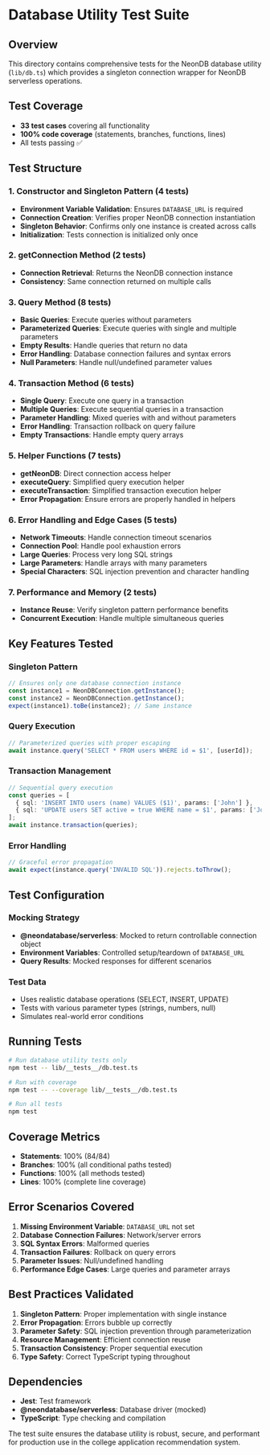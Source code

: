 # Database Utility Test Suite

## Overview
This directory contains comprehensive tests for the NeonDB database utility (`lib/db.ts`) which provides a singleton connection wrapper for NeonDB serverless operations.

## Test Coverage
- **33 test cases** covering all functionality
- **100% code coverage** (statements, branches, functions, lines)
- All tests passing ✅

## Test Structure

### 1. Constructor and Singleton Pattern (4 tests)
- **Environment Variable Validation**: Ensures `DATABASE_URL` is required
- **Connection Creation**: Verifies proper NeonDB connection instantiation
- **Singleton Behavior**: Confirms only one instance is created across calls
- **Initialization**: Tests connection is initialized only once

### 2. getConnection Method (2 tests)
- **Connection Retrieval**: Returns the NeonDB connection instance
- **Consistency**: Same connection returned on multiple calls

### 3. Query Method (8 tests)
- **Basic Queries**: Execute queries without parameters
- **Parameterized Queries**: Execute queries with single and multiple parameters
- **Empty Results**: Handle queries that return no data
- **Error Handling**: Database connection failures and syntax errors
- **Null Parameters**: Handle null/undefined parameter values

### 4. Transaction Method (6 tests)
- **Single Query**: Execute one query in a transaction
- **Multiple Queries**: Execute sequential queries in a transaction
- **Parameter Handling**: Mixed queries with and without parameters
- **Error Handling**: Transaction rollback on query failure
- **Empty Transactions**: Handle empty query arrays

### 5. Helper Functions (7 tests)
- **getNeonDB**: Direct connection access helper
- **executeQuery**: Simplified query execution helper
- **executeTransaction**: Simplified transaction execution helper
- **Error Propagation**: Ensure errors are properly handled in helpers

### 6. Error Handling and Edge Cases (5 tests)
- **Network Timeouts**: Handle connection timeout scenarios
- **Connection Pool**: Handle pool exhaustion errors
- **Large Queries**: Process very long SQL strings
- **Large Parameters**: Handle arrays with many parameters
- **Special Characters**: SQL injection prevention and character handling

### 7. Performance and Memory (2 tests)
- **Instance Reuse**: Verify singleton pattern performance benefits
- **Concurrent Execution**: Handle multiple simultaneous queries

## Key Features Tested

### Singleton Pattern
```typescript
// Ensures only one database connection instance
const instance1 = NeonDBConnection.getInstance();
const instance2 = NeonDBConnection.getInstance();
expect(instance1).toBe(instance2); // Same instance
```

### Query Execution
```typescript
// Parameterized queries with proper escaping
await instance.query('SELECT * FROM users WHERE id = $1', [userId]);
```

### Transaction Management
```typescript
// Sequential query execution
const queries = [
  { sql: 'INSERT INTO users (name) VALUES ($1)', params: ['John'] },
  { sql: 'UPDATE users SET active = true WHERE name = $1', params: ['John'] }
];
await instance.transaction(queries);
```

### Error Handling
```typescript
// Graceful error propagation
await expect(instance.query('INVALID SQL')).rejects.toThrow();
```

## Test Configuration

### Mocking Strategy
- **@neondatabase/serverless**: Mocked to return controllable connection object
- **Environment Variables**: Controlled setup/teardown of `DATABASE_URL`
- **Query Results**: Mocked responses for different scenarios

### Test Data
- Uses realistic database operations (SELECT, INSERT, UPDATE)
- Tests with various parameter types (strings, numbers, null)
- Simulates real-world error conditions

## Running Tests

```bash
# Run database utility tests only
npm test -- lib/__tests__/db.test.ts

# Run with coverage
npm test -- --coverage lib/__tests__/db.test.ts

# Run all tests
npm test
```

## Coverage Metrics
- **Statements**: 100% (84/84)
- **Branches**: 100% (all conditional paths tested)
- **Functions**: 100% (all methods tested)
- **Lines**: 100% (complete line coverage)

## Error Scenarios Covered

1. **Missing Environment Variable**: `DATABASE_URL` not set
2. **Database Connection Failures**: Network/server errors
3. **SQL Syntax Errors**: Malformed queries
4. **Transaction Failures**: Rollback on query errors
5. **Parameter Issues**: Null/undefined handling
6. **Performance Edge Cases**: Large queries and parameter arrays

## Best Practices Validated

1. **Singleton Pattern**: Proper implementation with single instance
2. **Error Propagation**: Errors bubble up correctly
3. **Parameter Safety**: SQL injection prevention through parameterization
4. **Resource Management**: Efficient connection reuse
5. **Transaction Consistency**: Proper sequential execution
6. **Type Safety**: Correct TypeScript typing throughout

## Dependencies
- **Jest**: Test framework
- **@neondatabase/serverless**: Database driver (mocked)
- **TypeScript**: Type checking and compilation

The test suite ensures the database utility is robust, secure, and performant for production use in the college application recommendation system.
